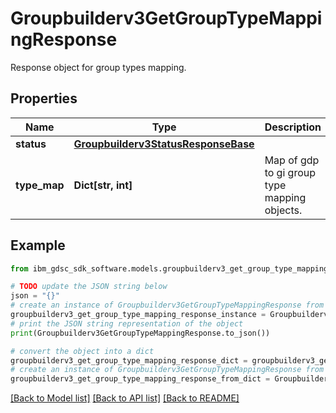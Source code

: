 # Groupbuilderv3GetGroupTypeMappingResponse

Response object for group types mapping.

## Properties

Name | Type | Description | Notes
------------ | ------------- | ------------- | -------------
**status** | [**Groupbuilderv3StatusResponseBase**](Groupbuilderv3StatusResponseBase.md) |  | [optional] 
**type_map** | **Dict[str, int]** | Map of gdp to gi group type mapping objects. | [optional] 

## Example

```python
from ibm_gdsc_sdk_software.models.groupbuilderv3_get_group_type_mapping_response import Groupbuilderv3GetGroupTypeMappingResponse

# TODO update the JSON string below
json = "{}"
# create an instance of Groupbuilderv3GetGroupTypeMappingResponse from a JSON string
groupbuilderv3_get_group_type_mapping_response_instance = Groupbuilderv3GetGroupTypeMappingResponse.from_json(json)
# print the JSON string representation of the object
print(Groupbuilderv3GetGroupTypeMappingResponse.to_json())

# convert the object into a dict
groupbuilderv3_get_group_type_mapping_response_dict = groupbuilderv3_get_group_type_mapping_response_instance.to_dict()
# create an instance of Groupbuilderv3GetGroupTypeMappingResponse from a dict
groupbuilderv3_get_group_type_mapping_response_from_dict = Groupbuilderv3GetGroupTypeMappingResponse.from_dict(groupbuilderv3_get_group_type_mapping_response_dict)
```
[[Back to Model list]](../README.md#documentation-for-models) [[Back to API list]](../README.md#documentation-for-api-endpoints) [[Back to README]](../README.md)


